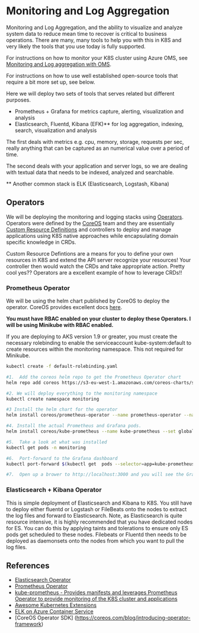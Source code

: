 # Monitoring and Log Aggregation

Monitoring and Log Aggregation, and the ability to visualize and analyze system data to reduce mean time to recover is critical to business operations.  There are many, many tools to help you with this in K8S and very likely the tools that you use today is fully supported.

For instructions on how to monitor your K8S cluster using Azure OMS, see [Monitoring and Log aggregation with OMS](./oms/installing_oms.md).

For instructions on how to use well established open-source tools that require a bit more set up, see below.

Here we will deploy two sets of tools that serves related but different purposes.

- Prometheus + Grafana for metrics capture, alerting, visualization and analysis
- Elasticsearch, Fluentd, Kibana (EFK)** for log aggregation, indexing, search, visualization and analysis

The first deals with metrics e.g. cpu, memory, storage, requests per sec, really anything that can be captured as an numerical value over a period of time.

The second deals with your application and server logs, so we are dealing with textual data that needs to be indexed, analyzed and searchable.

** Another common stack is ELK (Elasticsearch, Logstash, Kibana)

## Operators

We will be deploying the monitoring and logging stacks using [Operators](https://coreos.com/blog/introducing-operators.html).  Operators were defined by the [CoreOS](https://coreos.com/) team and they are essentially [Custom Resource Definitions](https://kubernetes.io/docs/concepts/api-extension/custom-resources/) and controllers to deploy and manage applications using K8S native approaches while encapsulating domain specific knowledge in CRDs.

Custom Resource Defintions are a means for you to define your own resources in K8S and extend the API server recognize your resources!  Your controller then would watch the CRDs and take appropriate action.  Pretty cool yes??  Operators are a excellent example of how to leverage CRDs!!

### Prometheus Operator

We will be using the helm chart published by CoreOS to deploy the operator.  CoreOS provides excellent docs [here](https://coreos.com/operators/prometheus/docs/latest/user-guides/getting-started.html).

**You must have RBAC enabled on your cluster to deploy these Operators.  I will be using Minikube with RBAC enabled.**

If you are deploying to AKS version 1.9 or greater, you must create the necessary rolebinding to enable the serviceaccount kube-system:default to create resources within the monitoring namespace.  This not required for Minikube.

```sh
kubectl create -f default-rolebinding.yaml
```

```sh
#1.  Add the coreos helm repo to get the Prometheus Operator chart
helm repo add coreos https://s3-eu-west-1.amazonaws.com/coreos-charts/stable/

#2. We will deploy everything to the monitoring namespace
kubectl create namespace monitoring

#3 Install the helm chart for the operator
helm install coreos/prometheus-operator --name prometheus-operator --namespace monitoring

#4. Install the actual Prometheus and Grafana pods.
helm install coreos/kube-prometheus --name kube-prometheus --set global.rbacEnable=true --namespace monitoring

#5.  Take a look at what was installed
kubectl get pods -n monitoring

#6.  Port-forward to the Grafana dashboard
kubectl port-forward $(kubectl get  pods --selector=app=kube-prometheus-grafana -n  monitoring --output=jsonpath="{.items..metadata.name}") -n monitoring  3000

#7.  Open up a brower to http://localhost:3000 and you will see the Grafana dashboard.

```

### Elasticsearch + Kibana Operator

This is simple deployment of Elasticsearch and Kibana to K8S.  You still have to deploy either fluentd or Logstash or FileBeats onto the nodes to extract the log files and forward to Elasticsearch.  Note, as Elasticsearch is quite resource intensive, it is highly recommended that you have dedicated nodes for ES.  You can do this by applying taints and tolerations to ensure only ES pods get scheduled to these nodes.  Filebeats or Fluentd then needs to be deployed as daemonsets onto the nodes from which you want to pull the log files.

## References

- [Elasticsearch Operator](https://github.com/upmc-enterprises/elasticsearch-operator)
- [Prometheus Operator](https://github.com/coreos/prometheus-operator/)
- [kube-prometheus - Provides manifests and leverages Prometheus Operator to provide monitoring of the K8S cluster and applications](https://github.com/coreos/prometheus-operator/tree/master/contrib/kube-prometheus)
- [Awesome Kubernetes Extensions](https://github.com/coreos/awesome-kubernetes-extensions)
- [ELK on Azure Container Service](https://github.com/Microsoft/elk-acs-kubernetes)
- [CoreOS Operator SDK] (https://coreos.com/blog/introducing-operator-framework)
